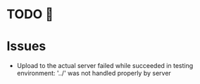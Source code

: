 # TODO 🚧

# Issues
 - Upload to the actual server failed while succeeded in testing environment: '../' was not handled properly by server

